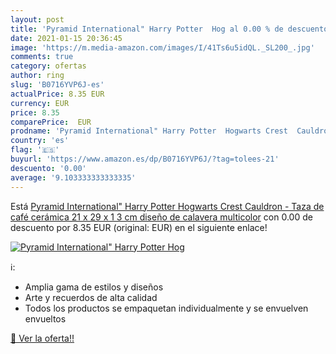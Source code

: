 ```yaml
---
layout: post
title: 'Pyramid International" Harry Potter  Hog al 0.00 % de descuento'
date: 2021-01-15 20:36:45
image: 'https://m.media-amazon.com/images/I/41Ts6u5idQL._SL200_.jpg'
comments: true
category: ofertas
author: ring
slug: 'B0716YVP6J-es'
actualPrice: 8.35 EUR
currency: EUR
price: 8.35
comparePrice:  EUR
prodname: 'Pyramid International" Harry Potter  Hogwarts Crest  Cauldron - Taza de café  cerámica  21 x 29 x 1 3 cm   diseño de calavera  multicolor'
country: 'es'
flag: '🇪🇸'
buyurl: 'https://www.amazon.es/dp/B0716YVP6J/?tag=tolees-21'
descuento: '0.00'
average: '9.103333333333335'
---
```


Está [Pyramid International" Harry Potter  Hogwarts Crest  Cauldron - Taza de café  cerámica  21 x 29 x 1 3 cm   diseño de calavera  multicolor](https://www.amazon.es/dp/B0716YVP6J/?tag=tolees-21) con 0.00 de descuento por 8.35 EUR (original:  EUR) en el siguiente enlace!

[![Pyramid International" Harry Potter  Hog](https://m.media-amazon.com/images/I/41Ts6u5idQL._SL200_.jpg)](https://www.amazon.es/dp/B0716YVP6J/?tag=tolees-21)

ℹ️:

- Amplia gama de estilos y diseños
- Arte y recuerdos de alta calidad
- Todos los productos se empaquetan individualmente y se envuelven envueltos

[🛒 Ver la oferta!!](https://www.amazon.es/dp/B0716YVP6J/?tag=tolees-21)
